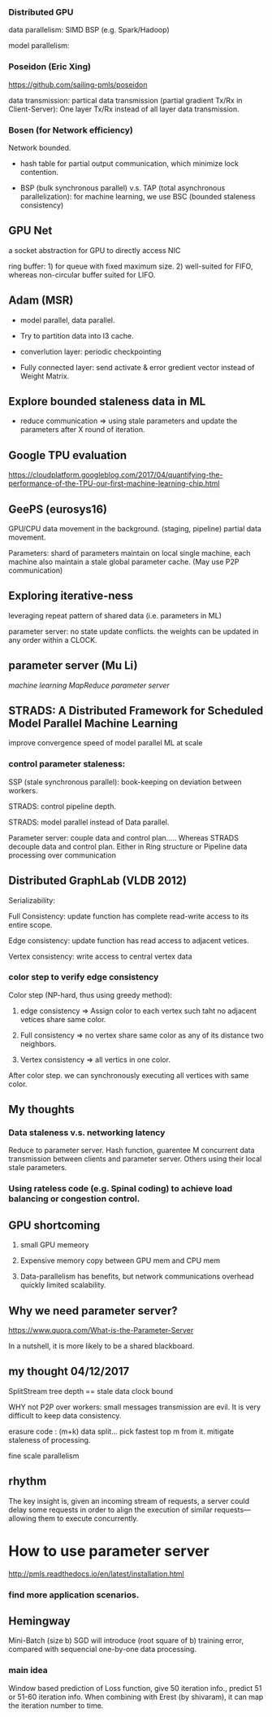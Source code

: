 
### Distributed GPU
data parallelism: SIMD BSP (e.g. Spark/Hadoop)

model parallelism:

### Poseidon (Eric Xing)

https://github.com/sailing-pmls/poseidon

data transmission: partical data transmission (partial gradient Tx/Rx in Client-Server): One layer Tx/Rx instead of all layer data transmission.

### Bosen (for Network efficiency)

Network bounded.

* hash table for partial output communication, which minimize lock contention.

* BSP (bulk synchronous parallel) v.s. TAP (total asynchronous parallelization): for machine learning, we use BSC (bounded staleness consistency)


## GPU Net
a socket abstraction for GPU to directly access NIC

ring buffer: 1) for queue with fixed maximum size. 2) well-suited for FIFO, whereas non-circular buffer suited for LIFO.

## Adam (MSR)

* model parallel, data parallel. 

* Try to partition data into l3 cache. 

* converlution layer: periodic checkpointing

* Fully connected layer: send activate & error gredient vector instead of Weight Matrix.

## Explore bounded staleness data in ML

* reduce communication => using stale parameters and update the parameters after X round of iteration.


## Google TPU evaluation

https://cloudplatform.googleblog.com/2017/04/quantifying-the-performance-of-the-TPU-our-first-machine-learning-chip.html

## GeePS (eurosys16)

GPU/CPU data movement in the background. (staging, pipeline) partial data movement.

Parameters: shard of parameters maintain on local single machine, each machine also maintain a stale global parameter cache. (May use P2P communication)


## Exploring iterative-ness
leveraging repeat pattern of shared data (i.e. parameters in ML)

parameter server: no state update conflicts. the weights can be updated in any order within a CLOCK.

## parameter server (Mu Li)

*machine learning MapReduce parameter server*

## STRADS: A Distributed Framework for Scheduled Model Parallel Machine Learning

improve convergence speed of model parallel ML at scale

### control parameter staleness:
SSP (stale synchronous parallel): book-keeping on deviation between workers.

STRADS: control pipeline depth.

STRADS: model parallel instead of Data parallel.

Parameter server: couple data and control plan.....
Whereas STRADS decouple data and control plan. Either in Ring structure or Pipeline data processing over communication


## Distributed GraphLab (VLDB 2012)

Serializability:

Full Consistency: update function has complete read-write access to its entire scope.

Edge consistency: update function has read access to adjacent vetices.

Vertex consistency: write access to central vertex data

### color step to verify edge consistency

Color step (NP-hard, thus using greedy method): 

1. edge consistency => Assign color to each vertex such taht no adjacent vetices share same color.

2. Full consistency => no vertex share same color as any of its distance two neighbors.

3. Vertex consistency => all vertics in one color.

After color step. we can synchronously executing all vertices with same color.



## My thoughts

### Data staleness v.s. networking latency
Reduce to parameter server. Hash function, guarentee M concurrent data transmission between clients and parameter server. Others using their local stale parameters.

### Using rateless code (e.g. Spinal coding) to achieve load balancing or congestion control.

## GPU shortcoming

1. small GPU memeory

2. Expensive memory copy between GPU mem and CPU mem

3. Data-parallelism has benefits, but network communications overhead quickly limited scalability.


## Why we need parameter server?

https://www.quora.com/What-is-the-Parameter-Server

In a nutshell, it is more likely to be a shared blackboard.



## my thought 04/12/2017

SplitStream tree depth == stale data clock bound

WHY not P2P over workers: small messages transmission are evil. It is very difficult to keep data consistency.

erasure code :  (m+k) data split... pick fastest top m from it.   mitigate staleness of processing.

fine scale parallelism


## rhythm

The key insight is, given an incoming stream of requests, a server could delay some requests in order to align the execution of similar requests—allowing them to execute concurrently.


# How to use parameter server
http://pmls.readthedocs.io/en/latest/installation.html


### find more application scenarios.


## Hemingway

Mini-Batch (size b) SGD will introduce (root square of b) training error, compared with sequencial one-by-one data processing.

### main idea

Window based prediction of Loss function, give 50 iteration info., predict 51 or 51-60 iteration info. When combining with Erest (by shivaram), it can map the iteration number to time.
